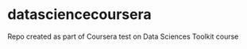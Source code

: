 datasciencecoursera
===================

Repo created as part of Coursera test on Data Sciences Toolkit course
